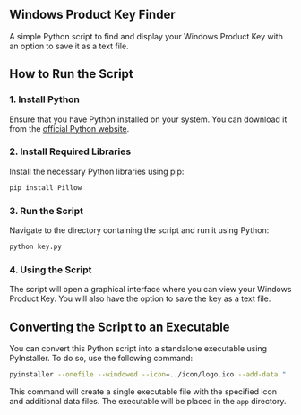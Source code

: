 ## Windows Product Key Finder


A simple Python script to find and display your Windows Product Key with an option to save it as a text file.

## How to Run the Script

### 1. Install Python
Ensure that you have Python installed on your system. You can download it from the [official Python website](https://www.python.org/downloads/).

### 2. Install Required Libraries
Install the necessary Python libraries using pip:

```bash
pip install Pillow
```

### 3. Run the Script
Navigate to the directory containing the script and run it using Python:

```bash
python key.py
```

### 4. Using the Script
The script will open a graphical interface where you can view your Windows Product Key. You will also have the option to save the key as a text file.

## Converting the Script to an Executable

You can convert this Python script into a standalone executable using PyInstaller. To do so, use the following command:

```bash
pyinstaller --onefile --windowed --icon=../icon/logo.ico --add-data "../icon/logo.ico;icon" --add-data "../icon/background.png;icon" --distpath "app" --workpath "app/build" --specpath "app" source/key.py
```

This command will create a single executable file with the specified icon and additional data files. The executable will be placed in the `app` directory.
